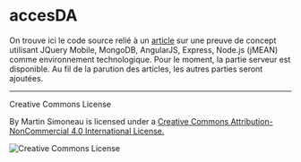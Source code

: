 accesDA
=======

On trouve ici le code source relié à un [article](accesDAunepreuvedeconcept!.pdf) sur une preuve de concept utilisant JQuery Mobile, MongoDB, AngularJS, Express, Node.js (jMEAN) comme environnement technologique. Pour le moment, la partie serveur est disponible. Au fil de la parution des articles, les autres parties seront ajoutées.


------

Creative Commons License 

By Martin Simoneau is licensed under a [Creative Commons Attribution-NonCommercial 4.0 International License.](http://creativecommons.org/licenses/by-nc/4.0/)


![Creative Commons License](https://i.creativecommons.org/l/by-nc/4.0/88x31.png)
